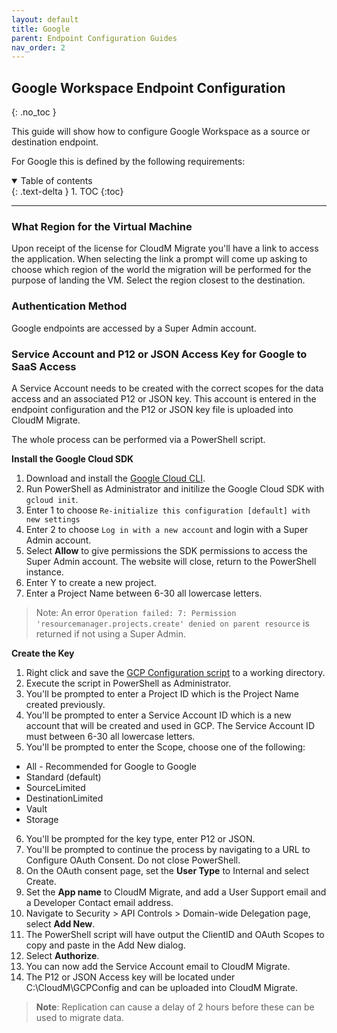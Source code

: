 ```yaml
---
layout: default
title: Google
parent: Endpoint Configuration Guides
nav_order: 2
---
```


## Google Workspace Endpoint Configuration
{: .no_toc }

This guide will show how to configure Google Workspace as a source or destination endpoint. 

For Google this is defined by the following requirements:

<a name="top"></a>
<details open markdown="block">
  <summary>
    Table of contents
  </summary>
  {: .text-delta }
1. TOC
{:toc}
</details>

---

### What Region for the Virtual Machine

Upon receipt of the license for CloudM Migrate you'll have a link to access the application. When selecting the link a prompt will come up asking to choose which region of the world the migration will be performed for the purpose of landing the VM. Select the region closest to the destination. 

### Authentication Method

Google endpoints are accessed by a Super Admin account. 

### Service Account and P12 or JSON Access Key for Google to SaaS Access

A Service Account needs to be created with the correct scopes for the data access and an associated P12 or JSON key. This account is entered in the endpoint configuration and the P12 or JSON key file is uploaded into CloudM Migrate. 

The whole process can be performed via a PowerShell script. 

**Install the Google Cloud SDK**
1. Download and install the <a href="https://cloud.google.com/sdk/docs/install">Google Cloud CLI</a>.
2. Run PowerShell as Administrator and initilize the Google Cloud SDK with `gcloud init`.
3. Enter 1 to choose `Re-initialize this configuration [default] with new settings`
4. Enter 2 to choose `Log in with a new account` and login with a Super Admin account. 
5. Select **Allow** to give permissions the SDK permissions to access the Super Admin account. The website will close, return to the PowerShell instance. 
6. Enter Y to create a new project. 
7. Enter a Project Name between 6-30 all lowercase letters. 

>Note: An error `Operation failed: 7: Permission 'resourcemanager.projects.create' denied on parent resource` is returned if not using a Super Admin. 

**Create the Key**
1. Right click and save the <a href="https://bitbucket.org/cloudsols/cloudm-public/raw/9b4bf82a3ff82572e61a1fea877f6d9091958b1d/Migrate/PowerShell/GCP_Configuration.ps1">GCP Configuration script</a> to a working directory.
2. Execute the script in PowerShell as Administrator. 
3. You'll be prompted to enter a Project ID which is the Project Name created previously. 
4. You'll be prompted to enter a Service Account ID which is a new account that will be created and used in GCP. The Service Account ID must between 6-30 all lowercase letters.
5. You'll be prompted to enter the Scope, choose one of the following:
  - All - Recommended for Google to Google
  - Standard (default)
  - SourceLimited
  - DestinationLimited
  - Vault
  - Storage
6. You'll be prompted for the key type, enter P12 or JSON. 
7. You'll be prompted to continue the process by navigating to a URL to Configure OAuth Consent. Do not close PowerShell. 
8. On the OAuth consent page, set the **User Type** to Internal and select Create.
9. Set the **App name** to CloudM Migrate, and add a User Support email and a Developer Contact email address.
10. Navigate to Security > API Controls > Domain-wide Delegation page, select **Add New**.
11. The PowerShell script will have output the ClientID and OAuth Scopes to copy and paste in the Add New dialog. 
12. Select **Authorize**. 
13. You can now add the Service Account email to CloudM Migrate. 
14. The P12 or JSON Access key will be located under C:\CloudM\GCPConfig and can be uploaded into CloudM Migrate. 

> **Note**: Replication can cause a delay of 2 hours before these can be used to migrate data. 
